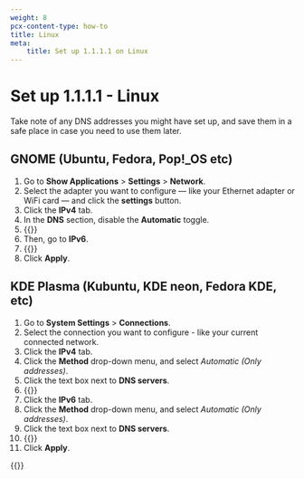 ```yaml
---
weight: 8
pcx-content-type: how-to
title: Linux
meta:
    title: Set up 1.1.1.1 on Linux
---
```


# Set up 1.1.1.1 - Linux

Take note of any DNS addresses you might have set up, and save them in a safe place in case you need to use them later.

## GNOME (Ubuntu, Fedora, Pop!_OS etc)

1. Go to **Show Applications** > **Settings** > **Network**.
2. Select the adapter you want to configure — like your Ethernet adapter or WiFi card — and click the **settings** button.
3. Click the **IPv4** tab.
4. In the **DNS** section, disable the **Automatic** toggle.
5. {{<render file="_all-ipv4.md">}}
6. Then, go to **IPv6**.
7. {{<render file="_all-ipv6.md">}}
8. Click **Apply**.
  
## KDE Plasma (Kubuntu, KDE neon, Fedora KDE, etc)
  
1. Go to **System Settings** > **Connections**.
2. Select the connection you want to configure - like your current connected network.
3. Click the **IPv4** tab.
4. Click the **Method** drop-down menu, and select _Automatic (Only addresses)_.
5. Click the text box next to **DNS servers**.
6. {{<render file="_all-ipv4.md">}}
7. Click the **IPv6** tab.
8. Click the **Method** drop-down menu, and select _Automatic (Only addresses)_.
9. Click the text box next to **DNS servers**.
10. {{<render file="_all-ipv6.md">}}
11. Click **Apply**.

{{<render file="_captive-portals.md">}}
